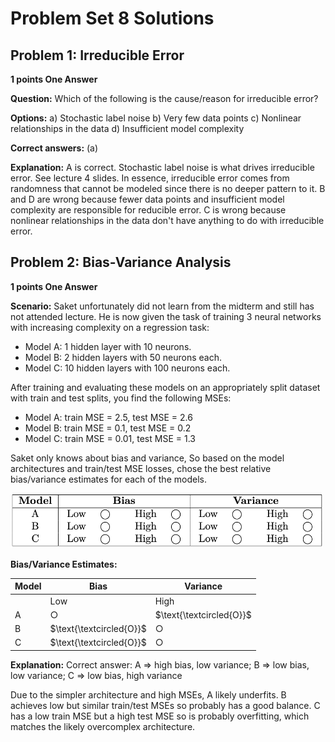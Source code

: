 # Problem Set 8 Solutions

## Problem 1: Irreducible Error

**1 points One Answer**

**Question:** Which of the following is the cause/reason for irreducible error?

**Options:**
a) Stochastic label noise
b) Very few data points
c) Nonlinear relationships in the data
d) Insufficient model complexity

**Correct answers:** (a)

**Explanation:** A is correct. Stochastic label noise is what drives irreducible error. See lecture 4 slides. In essence, irreducible error comes from randomness that cannot be modeled since there is no deeper pattern to it. B and D are wrong because fewer data points and insufficient model complexity are responsible for reducible error. C is wrong because nonlinear relationships in the data don't have anything to do with irreducible error.

## Problem 2: Bias-Variance Analysis

**1 points One Answer**

**Scenario:** Saket unfortunately did not learn from the midterm and still has not attended lecture. He is now given the task of training 3 neural networks with increasing complexity on a regression task:

* Model A: 1 hidden layer with 10 neurons.
* Model B: 2 hidden layers with 50 neurons each.
* Model C: 10 hidden layers with 100 neurons each.

After training and evaluating these models on an appropriately split dataset with train and test splits, you find the following MSEs:

* Model A: train MSE = 2.5, test MSE = 2.6
* Model B: train MSE = 0.1, test MSE = 0.2
* Model C: train MSE = 0.01, test MSE = 1.3

Saket only knows about bias and variance, So based on the model architectures and train/test MSE losses, chose the best relative bias/variance estimates for each of the models.

<img src="./img/q2_problem.png" width="500px">

**Bias/Variance Estimates:**

| Model | Bias      | Variance  |
|-------|-----------|-----------|
|       | Low | High | Low | High |
| A     | $\bigcirc$ | $\text{\textcircled{O}}$ | $\text{\textcircled{O}}$ | $\bigcirc$ |
| B     | $\text{\textcircled{O}}$ | $\bigcirc$ | $\text{\textcircled{O}}$ | $\bigcirc$ |
| C     | $\text{\textcircled{O}}$ | $\bigcirc$ | $\bigcirc$ | $\text{\textcircled{O}}$ |

**Explanation:** Correct answer: A => high bias, low variance; B => low bias, low variance; C => low bias, high variance

Due to the simpler architecture and high MSEs, A likely underfits. B achieves low but similar train/test MSEs so probably has a good balance. C has a low train MSE but a high test MSE so is probably overfitting, which matches the likely overcomplex architecture.
